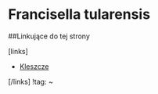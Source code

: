 # Francisella tularensis





##Linkujące do tej strony

[links]

- [Kleszcze](../Stawonogi/Kleszcze.md)


[/links]
!tag:
~


